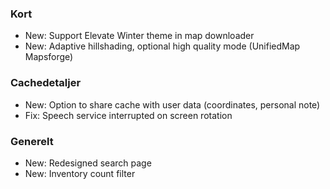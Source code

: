 ### Kort
- New: Support Elevate Winter theme in map downloader
- New: Adaptive hillshading, optional high quality mode (UnifiedMap Mapsforge)

### Cachedetaljer
- New: Option to share cache with user data (coordinates, personal note)
- Fix: Speech service interrupted on screen rotation

### Generelt
- New: Redesigned search page
- New: Inventory count filter
